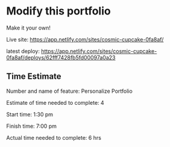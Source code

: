 # Modify this portfolio

Make it your own!

Live site: https://app.netlify.com/sites/cosmic-cupcake-0fa8af/

latest deploy: https://app.netlify.com/sites/cosmic-cupcake-0fa8af/deploys/62fff7428fb5fd00097a0a23

## Time Estimate

Number and name of feature: Personalize Portfolio

Estimate of time needed to complete: 4

Start time: 1:30 pm

Finish time: 7:00 pm

Actual time needed to complete: 6 hrs
